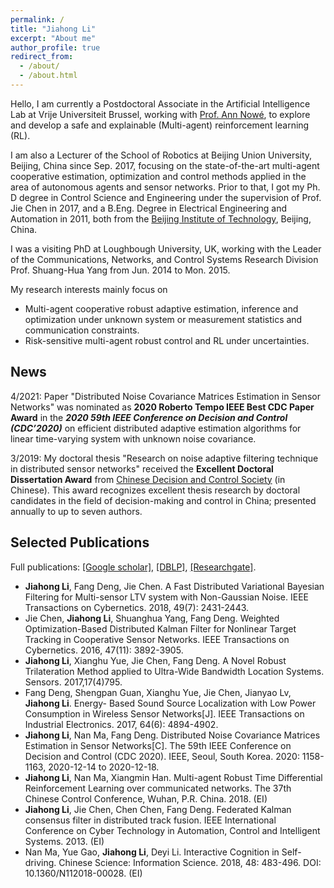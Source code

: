 ```yaml
---
permalink: /
title: "Jiahong Li"
excerpt: "About me"
author_profile: true
redirect_from: 
  - /about/
  - /about.html
---
```


Hello, I am currently a Postdoctoral Associate in the Artificial Intelligence Lab at Vrije Universiteit Brussel, working with [Prof. Ann Nowé](https://ai.vub.ac.be/team/ann-nowe), to explore and develop a safe and explainable (Multi-agent) reinforcement learning (RL).

I am also a Lecturer of the School of Robotics at Beijing Union University, Beijing, China since Sep. 2017, focusing on the state-of-the-art multi-agent cooperative estimation, optimization and control methods applied in the area of autonomous agents and sensor networks. 
Prior to that, I got my Ph. D degree in Control Science and Engineering under the supervision of Prof. Jie Chen in 2017, and a B.Eng. Degree in Electrical Engineering and Automation in 2011, both from the [Beijing Institute of Technology](https://english.bit.edu.cn/), Beijing, China.

I was a visiting PhD at Loughbough University, UK, working with the Leader of the Communications, Networks, and Control Systems Research Division Prof. Shuang-Hua Yang from Jun. 2014 to Mon. 2015.

My research interests mainly focus on 
* Multi-agent cooperative robust adaptive estimation, inference and optimization under unknown system or measurement statistics and communication constraints.
* Risk-sensitive multi-agent robust control and RL under uncertainties.

## News
4/2021: Paper "Distributed Noise Covariance Matrices Estimation in Sensor Networks" was nominated as **2020 Roberto Tempo IEEE Best CDC Paper Award** in the ***2020 59th IEEE Conference on Decision and Control (CDC’2020)*** on efficient distributed adaptive estimation algorithms for linear time-varying system with unknown noise covariance.

3/2019: My doctoral thesis "Research on noise adaptive filtering technique in distributed sensor networks" received the **Excellent Doctoral Dissertation Award** from [Chinese Decision and Control Society](https://grd.bit.edu.cn/fczs/b142808) (in Chinese). This award recognizes excellent thesis research by doctoral candidates in the field of decision-making and control in China; presented annually to up to seven authors.

## Selected Publications
Full publications: [[Google scholar]](https://scholar.google.com/citations?user=iQQOZUoAAAAJ&hl=en), [[DBLP]](https://dblp.org/pid/125/2215.html), [[Researchgate]](https://www.researchgate.net/profile/Jiahong-Li-7).


- **Jiahong Li**, Fang Deng, Jie Chen. A Fast Distributed Variational Bayesian Filtering for Multi-sensor LTV system with Non-Gaussian Noise. IEEE Transactions on Cybernetics. 2018, 49(7): 2431-2443.
- Jie Chen, **Jiahong Li**, Shuanghua Yang, Fang Deng. Weighted Optimization-Based Distributed Kalman Filter for Nonlinear Target Tracking in Cooperative Sensor Networks. IEEE Transactions on Cybernetics. 2016, 47(11): 3892-3905.
- **Jiahong Li**, Xianghu Yue, Jie Chen, Fang Deng. A Novel Robust Trilateration Method applied to Ultra-Wide Bandwidth Location Systems. Sensors. 2017,17(4)795.
- Fang Deng, Shengpan Guan, Xianghu Yue, Jie Chen, Jianyao Lv, **Jiahong Li**. Energy- Based Sound Source Localization with Low Power Consumption in Wireless Sensor Networks[J]. IEEE Transactions on Industrial Electronics. 2017, 64(6): 4894-4902.
- **Jiahong Li**, Nan Ma, Fang Deng. Distributed Noise Covariance Matrices Estimation in Sensor Networks[C]. The 59th IEEE Conference on Decision and Control (CDC 2020). IEEE, Seoul, South Korea. 2020: 1158-1163, 2020-12-14 to 2020-12-18.
- **Jiahong Li**, Nan Ma, Xiangmin Han. Multi-agent Robust Time Differential Reinforcement Learning over communicated networks. The 37th Chinese Control Conference, Wuhan, P.R. China. 2018. (EI)
- **Jiahong Li**, Jie Chen, Chen Chen, Fang Deng. Federated Kalman consensus filter in distributed track fusion. IEEE International Conference on Cyber Technology in Automation, Control and Intelligent Systems. 2013. (EI)
- Nan Ma, Yue Gao, **Jiahong Li**, Deyi Li. Interactive Cognition in Self-driving. Chinese Science: Information Science. 2018, 48: 483-496. DOI: 10.1360/N112018-00028. (EI)
